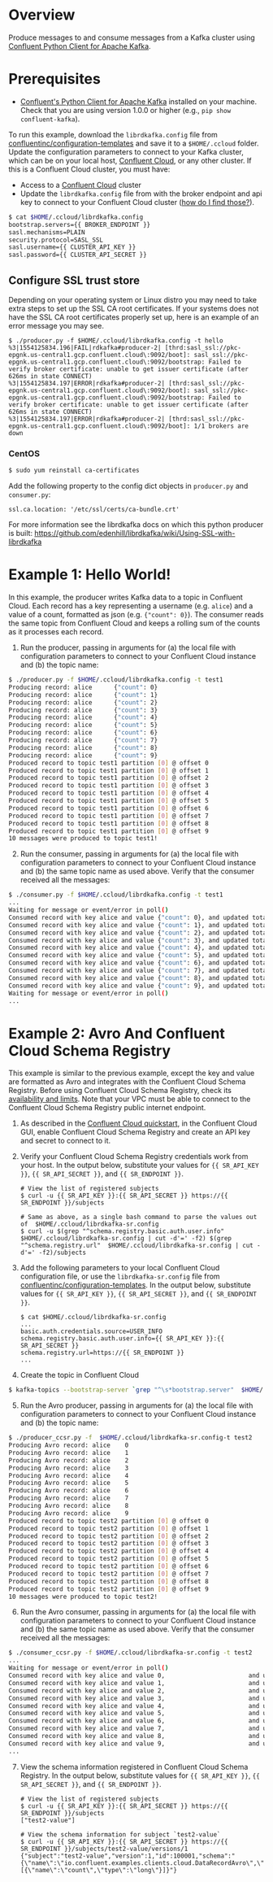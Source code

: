 # Overview

Produce messages to and consume messages from a Kafka cluster using [Confluent Python Client for Apache Kafka](https://github.com/confluentinc/confluent-kafka-python).


# Prerequisites

* [Confluent's Python Client for Apache Kafka](https://github.com/confluentinc/confluent-kafka-python) installed on your machine. Check that you are using version 1.0.0 or higher (e.g., `pip show confluent-kafka`).

To run this example, download the `librdkafka.config` file from [confluentinc/configuration-templates](https://github.com/confluentinc/configuration-templates/tree/master/clients/cloud) and save it to a `$HOME/.ccloud` folder. 
Update the configuration parameters to connect to your Kafka cluster, which can be on your local host, [Confluent Cloud](https://www.confluent.io/confluent-cloud/?utm_source=github&utm_medium=demo&utm_campaign=ch.examples_type.community_content.clients-ccloud), or any other cluster. If this is a Confluent Cloud cluster, you must have:

* Access to a [Confluent Cloud](https://www.confluent.io/confluent-cloud/?utm_source=github&utm_medium=demo&utm_campaign=ch.examples_type.community_content.clients-ccloud) cluster
* Update the `librdkafka.config` file from  with the broker endpoint and api key to connect to your Confluent Cloud cluster ([how do I find those?](https://docs.confluent.io/current/cloud/using/config-client.html#librdkafka-based-c-clients?utm_source=github&utm_medium=demo&utm_campaign=ch.examples_type.community_content.clients-ccloud)).


```bash
$ cat $HOME/.ccloud/librdkafka.config
bootstrap.servers={{ BROKER_ENDPOINT }}
sasl.mechanisms=PLAIN
security.protocol=SASL_SSL
sasl.username={{ CLUSTER_API_KEY }}
sasl.password={{ CLUSTER_API_SECRET }}
```

## Configure SSL trust store

Depending on your operating system or Linux distro you may need to take extra steps to set up the SSL CA root certificates. If your systems does not have the SSL CA root certificates properly set up, here is an example of an error message you may see.

```
$ ./producer.py -f $HOME/.ccloud/librdkafka.config -t hello
%3|1554125834.196|FAIL|rdkafka#producer-2| [thrd:sasl_ssl://pkc-epgnk.us-central1.gcp.confluent.cloud\:9092/boot]: sasl_ssl://pkc-epgnk.us-central1.gcp.confluent.cloud\:9092/bootstrap: Failed to verify broker certificate: unable to get issuer certificate (after 626ms in state CONNECT)
%3|1554125834.197|ERROR|rdkafka#producer-2| [thrd:sasl_ssl://pkc-epgnk.us-central1.gcp.confluent.cloud\:9092/boot]: sasl_ssl://pkc-epgnk.us-central1.gcp.confluent.cloud\:9092/bootstrap: Failed to verify broker certificate: unable to get issuer certificate (after 626ms in state CONNECT)
%3|1554125834.197|ERROR|rdkafka#producer-2| [thrd:sasl_ssl://pkc-epgnk.us-central1.gcp.confluent.cloud\:9092/boot]: 1/1 brokers are down
```

### CentOS

```bash
$ sudo yum reinstall ca-certificates
```

Add the following property to the config dict objects in `producer.py` and `consumer.py`:

```
ssl.ca.location: '/etc/ssl/certs/ca-bundle.crt'
```

For more information see the librdkafka docs on which this python producer is built: https://github.com/edenhill/librdkafka/wiki/Using-SSL-with-librdkafka

# Example 1: Hello World!

In this example, the producer writes Kafka data to a topic in Confluent Cloud. 
Each record has a key representing a username (e.g. `alice`) and a value of a count, formatted as json (e.g. `{"count": 0}`).
The consumer reads the same topic from Confluent Cloud and keeps a rolling sum of the counts as it processes each record.

1. Run the producer, passing in arguments for (a) the local file with configuration parameters to connect to your Confluent Cloud instance and (b) the topic name:

```bash
$ ./producer.py -f $HOME/.ccloud/librdkafka.config -t test1
Producing record: alice 	 {"count": 0}
Producing record: alice 	 {"count": 1}
Producing record: alice 	 {"count": 2}
Producing record: alice 	 {"count": 3}
Producing record: alice 	 {"count": 4}
Producing record: alice 	 {"count": 5}
Producing record: alice 	 {"count": 6}
Producing record: alice 	 {"count": 7}
Producing record: alice 	 {"count": 8}
Producing record: alice 	 {"count": 9}
Produced record to topic test1 partition [0] @ offset 0
Produced record to topic test1 partition [0] @ offset 1
Produced record to topic test1 partition [0] @ offset 2
Produced record to topic test1 partition [0] @ offset 3
Produced record to topic test1 partition [0] @ offset 4
Produced record to topic test1 partition [0] @ offset 5
Produced record to topic test1 partition [0] @ offset 6
Produced record to topic test1 partition [0] @ offset 7
Produced record to topic test1 partition [0] @ offset 8
Produced record to topic test1 partition [0] @ offset 9
10 messages were produced to topic test1!
```

2. Run the consumer, passing in arguments for (a) the local file with configuration parameters to connect to your Confluent Cloud instance and (b) the same topic name as used above. Verify that the consumer received all the messages:

```bash
$ ./consumer.py -f $HOME/.ccloud/librdkafka.config -t test1
...
Waiting for message or event/error in poll()
Consumed record with key alice and value {"count": 0}, and updated total count to 0
Consumed record with key alice and value {"count": 1}, and updated total count to 1
Consumed record with key alice and value {"count": 2}, and updated total count to 3
Consumed record with key alice and value {"count": 3}, and updated total count to 6
Consumed record with key alice and value {"count": 4}, and updated total count to 10
Consumed record with key alice and value {"count": 5}, and updated total count to 15
Consumed record with key alice and value {"count": 6}, and updated total count to 21
Consumed record with key alice and value {"count": 7}, and updated total count to 28
Consumed record with key alice and value {"count": 8}, and updated total count to 36
Consumed record with key alice and value {"count": 9}, and updated total count to 45
Waiting for message or event/error in poll()
...
```


# Example 2: Avro And Confluent Cloud Schema Registry

This example is similar to the previous example, except the key and value are formatted as Avro and integrates with the Confluent Cloud Schema Registry.
Before using Confluent Cloud Schema Registry, check its [availability and limits](https://docs.confluent.io/current/cloud/limits.html?utm_source=github&utm_medium=demo&utm_campaign=ch.examples_type.community_content.clients-ccloud).
Note that your VPC must be able to connect to the Confluent Cloud Schema Registry public internet endpoint.

1. As described in the [Confluent Cloud quickstart](https://docs.confluent.io/current/quickstart/cloud-quickstart/schema-registry.html?utm_source=github&utm_medium=demo&utm_campaign=ch.examples_type.community_content.clients-ccloud), in the Confluent Cloud GUI, enable Confluent Cloud Schema Registry and create an API key and secret to connect to it.

2. Verify your Confluent Cloud Schema Registry credentials work from your host. In the output below, substitute your values for `{{ SR_API_KEY }}`, `{{ SR_API_SECRET }}`, and `{{ SR_ENDPOINT }}`.

    ```shell
    # View the list of registered subjects
    $ curl -u {{ SR_API_KEY }}:{{ SR_API_SECRET }} https://{{ SR_ENDPOINT }}/subjects

    # Same as above, as a single bash command to parse the values out of  $HOME/.ccloud/librdkafka-sr.config
    $ curl -u $(grep "^schema.registry.basic.auth.user.info"  $HOME/.ccloud/librdkafka-sr.config | cut -d'=' -f2) $(grep "^schema.registry.url"  $HOME/.ccloud/librdkafka-sr.config | cut -d'=' -f2)/subjects
    ```

3. Add the following parameters to your local Confluent Cloud configuration file, or use the `librdkafka-sr.config` file from [confluentinc/configuration-templates](https://github.com/confluentinc/configuration-templates/tree/master/clients/cloud).
  In the output below, substitute values for `{{ SR_API_KEY }}`, `{{ SR_API_SECRET }}`, and `{{ SR_ENDPOINT }}`.
 
    ```shell
    $ cat $HOME/.ccloud/librdkafka-sr.config
    ...
    basic.auth.credentials.source=USER_INFO
    schema.registry.basic.auth.user.info={{ SR_API_KEY }}:{{ SR_API_SECRET }}
    schema.registry.url=https://{{ SR_ENDPOINT }}
    ...
    ```

4. Create the topic in Confluent Cloud

```bash
$ kafka-topics --bootstrap-server `grep "^\s*bootstrap.server"  $HOME/.ccloud/librdkafka-sr.config | tail -1` --command-config  $HOME/.ccloud/librdkafka-sr.config --topic test2 --create --replication-factor 3 --partitions 6
```

5. Run the Avro producer, passing in arguments for (a) the local file with configuration parameters to connect to your Confluent Cloud instance and (b) the topic name:

```bash
$ ./producer_ccsr.py -f  $HOME/.ccloud/librdkafka-sr.config-t test2
Producing Avro record: alice	0
Producing Avro record: alice	1
Producing Avro record: alice	2
Producing Avro record: alice	3
Producing Avro record: alice	4
Producing Avro record: alice	5
Producing Avro record: alice	6
Producing Avro record: alice	7
Producing Avro record: alice	8
Producing Avro record: alice	9
Produced record to topic test2 partition [0] @ offset 0
Produced record to topic test2 partition [0] @ offset 1
Produced record to topic test2 partition [0] @ offset 2
Produced record to topic test2 partition [0] @ offset 3
Produced record to topic test2 partition [0] @ offset 4
Produced record to topic test2 partition [0] @ offset 5
Produced record to topic test2 partition [0] @ offset 6
Produced record to topic test2 partition [0] @ offset 7
Produced record to topic test2 partition [0] @ offset 8
Produced record to topic test2 partition [0] @ offset 9
10 messages were produced to topic test2!
```

6. Run the Avro consumer, passing in arguments for (a) the local file with configuration parameters to connect to your Confluent Cloud instance and (b) the same topic name as used above. Verify that the consumer received all the messages:

```bash
$ ./consumer_ccsr.py -f $HOME/.ccloud/librdkafka-sr.config -t test2
...
Waiting for message or event/error in poll()
Consumed record with key alice and value 0,                       and updated total count to 0
Consumed record with key alice and value 1,                       and updated total count to 1
Consumed record with key alice and value 2,                       and updated total count to 3
Consumed record with key alice and value 3,                       and updated total count to 6
Consumed record with key alice and value 4,                       and updated total count to 10
Consumed record with key alice and value 5,                       and updated total count to 15
Consumed record with key alice and value 6,                       and updated total count to 21
Consumed record with key alice and value 7,                       and updated total count to 28
Consumed record with key alice and value 8,                       and updated total count to 36
Consumed record with key alice and value 9,                       and updated total count to 45
...
```

7. View the schema information registered in Confluent Cloud Schema Registry. In the output below, substitute values for `{{ SR_API_KEY }}`, `{{ SR_API_SECRET }}`, and `{{ SR_ENDPOINT }}`.

    ```
    # View the list of registered subjects
    $ curl -u {{ SR_API_KEY }}:{{ SR_API_SECRET }} https://{{ SR_ENDPOINT }}/subjects
    ["test2-value"]

    # View the schema information for subject `test2-value`
    $ curl -u {{ SR_API_KEY }}:{{ SR_API_SECRET }} https://{{ SR_ENDPOINT }}/subjects/test2-value/versions/1
    {"subject":"test2-value","version":1,"id":100001,"schema":"{\"name\":\"io.confluent.examples.clients.cloud.DataRecordAvro\",\"type\":\"record\",\"fields\":[{\"name\":\"count\",\"type\":\"long\"}]}"}
    ```
